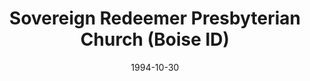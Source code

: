 ---
date: &id001 1994-10-30
end_date: null
location:
  address: null
  city: Boise
  state: ID
minister:
- end: 2003-01-01
  name: Carl Durham
  start: 1995-01-01
  type: Pastor
- end: 2010-01-01
  name: Glenn Ferrell
  start: 2005-01-01
  type: Pastor
ministers:
- Carl Durham
- Glenn Ferrell
name: Sovereign Redeemer Presbyterian Church
names: null
origination_date: *id001
raw_data: 'ID Boise


  Sovereign Redeemer Presbyterian Church, OPC  (October 30, 1994-September 27, 2013)

  Pastors: Carl Durham, 1995-2003

  Glenn Ferrell, 2005-10

  '
received_from: null
states:
- ID
status:
  active: false
  end_date: 2013-09-27
  reason: null
  received_from: null
  withdrawal_to: null
title: Sovereign Redeemer Presbyterian Church (Boise ID)
year_established:
- 1994

---